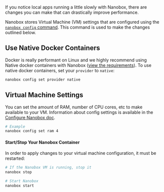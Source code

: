If you notice local apps running a little slowly with Nanobox, there are changes you can make that can drastically improve performance.

Nanobox stores Virtual Machine (VM) settings that are configured using the [`nanobox config` command](/cli/configure). This command is used to make the changes outlined below.

## Use Native Docker Containers
Docker is really performant on Linux and we highly recommend using Native docker containers with Nanobox ([view the requirements](/install/requirements/docker/)). To use native docker containers, set your `provider` to `native`:

```bash
nanobox config set provider native
```

## Virtual Machine Settings
You can set the amount of RAM, number of CPU cores, etc to make available to your VM. Information about config settings is available in the [Configure Nanobox doc](/local-config/configure-nanobox/).

```bash
# Example
nanobox config set ram 4
```

#### Start/Stop Your Nanobox Container
In order to apply changes to your virtual machine configuration, it must be restarted:

```bash
# If the Nanobox VM is running, stop it
nanobox stop

# Start Nanobox
nanobox start
```
